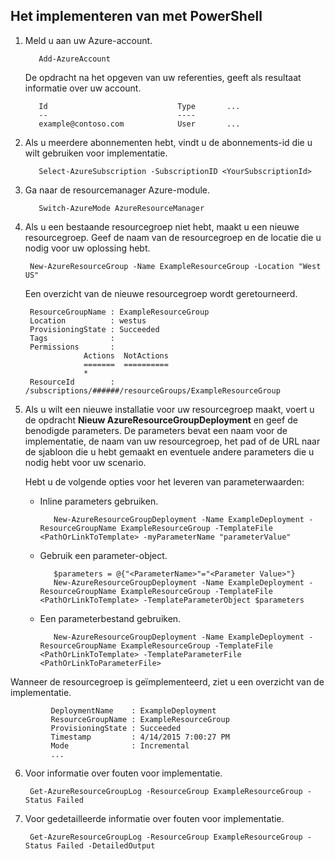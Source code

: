 ## <a name="how-to-deploy-with-powershell"></a>Het implementeren van met PowerShell

1. Meld u aan uw Azure-account.

          Add-AzureAccount

   De opdracht na het opgeven van uw referenties, geeft als resultaat informatie over uw account.

          Id                             Type       ...
          --                             ----    
          example@contoso.com            User       ...   

2. Als u meerdere abonnementen hebt, vindt u de abonnements-id die u wilt gebruiken voor implementatie. 

          Select-AzureSubscription -SubscriptionID <YourSubscriptionId>

3. Ga naar de resourcemanager Azure-module.

          Switch-AzureMode AzureResourceManager

4. Als u een bestaande resourcegroep niet hebt, maakt u een nieuwe resourcegroep. Geef de naam van de resourcegroep en de locatie die u nodig voor uw oplossing hebt.

        New-AzureResourceGroup -Name ExampleResourceGroup -Location "West US"

   Een overzicht van de nieuwe resourcegroep wordt geretourneerd.

        ResourceGroupName : ExampleResourceGroup
        Location          : westus
        ProvisioningState : Succeeded
        Tags              :
        Permissions       :
                    Actions  NotActions
                    =======  ==========
                    *
        ResourceId        : /subscriptions/######/resourceGroups/ExampleResourceGroup

5. Als u wilt een nieuwe installatie voor uw resourcegroep maakt, voert u de opdracht **Nieuw AzureResourceGroupDeployment** en geef de benodigde parameters. De parameters bevat een naam voor de implementatie, de naam van uw resourcegroep, het pad of de URL naar de sjabloon die u hebt gemaakt en eventuele andere parameters die u nodig hebt voor uw scenario. 
   
   Hebt u de volgende opties voor het leveren van parameterwaarden: 
   
   - Inline parameters gebruiken.

            New-AzureResourceGroupDeployment -Name ExampleDeployment -ResourceGroupName ExampleResourceGroup -TemplateFile <PathOrLinkToTemplate> -myParameterName "parameterValue"

   - Gebruik een parameter-object.

            $parameters = @{"<ParameterName>"="<Parameter Value>"}
            New-AzureResourceGroupDeployment -Name ExampleDeployment -ResourceGroupName ExampleResourceGroup -TemplateFile <PathOrLinkToTemplate> -TemplateParameterObject $parameters

   - Een parameterbestand gebruiken.

            New-AzureResourceGroupDeployment -Name ExampleDeployment -ResourceGroupName ExampleResourceGroup -TemplateFile <PathOrLinkToTemplate> -TemplateParameterFile <PathOrLinkToParameterFile>

  Wanneer de resourcegroep is geïmplementeerd, ziet u een overzicht van de implementatie.

             DeploymentName    : ExampleDeployment
             ResourceGroupName : ExampleResourceGroup
             ProvisioningState : Succeeded
             Timestamp         : 4/14/2015 7:00:27 PM
             Mode              : Incremental
             ...

6. Voor informatie over fouten voor implementatie.

        Get-AzureResourceGroupLog -ResourceGroup ExampleResourceGroup -Status Failed

7. Voor gedetailleerde informatie over fouten voor implementatie.

        Get-AzureResourceGroupLog -ResourceGroup ExampleResourceGroup -Status Failed -DetailedOutput
